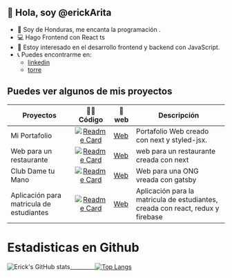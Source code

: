 ## 👋 Hola, soy @erickArita 
- 📌 Soy de Honduras, me encanta la programación .
- 💻 Hago Frontend con React ts  
- 👀 Estoy interesado en el desarrollo frontend y backend con JavaScript.
- 📞 Puedes encontrarme en:   
    - [linkedin](https://www.linkedin.com/in/erickarita/)  
    - [torre](https://torre.co/en/erickemao)

## Puedes ver algunos de mis proyectos  

| Proyectos |  👨‍💻Código | 🚀web | Descripción |
| ---------- | :------:  | -----  | --- |
| Mi Portafolio | [![Readme Card](https://github-readme-stats.vercel.app/api/pin/?username=erickArita&repo=portafolio-next)](https://github.com/erickArita/portafolio-next) | [Web](https://erick-arita.vercel.app/) | Portafolio Web creado con next y styled-jsx. |
|  Web para un restaurante |  [![Readme Card](https://github-readme-stats.vercel.app/api/pin/?username=erickArita&repo=litle-coffe)](https://github.com/erickArita/litle-coffe)  |  [Web](https://littlecoffeesr.vercel.app/)| web para un restaurante creada con next |
|   Club Dame tu Mano    |  [![Readme Card](https://github-readme-stats.vercel.app/api/pin/?username=erickArita&repo=dametumano)](https://github.com/erickArita/dametumano)  | [Web](https://erickarita.github.io/dametumano/) | Web para una ONG vreada con gatsby  |
|  Aplicación para matricula de estudiantes  | [![Readme Card](https://github-readme-stats.vercel.app/api/pin/?username=erickArita&repo=matricula-app)](https://github.com/erickArita/matricula-app) | [Web](https://erickarita.github.io/docs/) | Aplicación para la matricula de estudiantes, creada con react, redux y firebase |

# Estadisticas en Github
![Erick's GitHub stats](https://github-readme-stats.vercel.app/api?username=erickArita&hide=contribs&show_icons=true&count_private=true&theme=dracula)_________[![Top Langs](https://github-readme-stats.vercel.app/api/top-langs/?username=erickArita&layout=compact)](https://github.com/erickArita/github-readme-stats)

 



<!---

erickArita/erickArita is a ✨ special ✨ repository because its `README.md` (this file) appears on your GitHub profile.
You can click the Preview link to take a look at your changes.
--->
